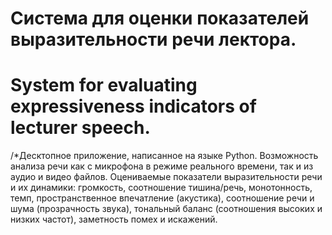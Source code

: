 # Система для оценки показателей выразительности речи лектора.
# System for evaluating expressiveness indicators of lecturer speech.

/*Десктопное приложение, написанное на языке Python. Возможность анализа речи как с микрофона в режиме реального времени, так и из аудио и видео файлов. Оцениваемые показатели выразительности речи и их динамики: громкость, соотношение тишина/речь, монотонность, темп, пространственное впечатление (акустика), соотношение речи и шума (прозрачность звука), тональный баланс (соотношения высоких и низких частот), заметность помех и искажений.

